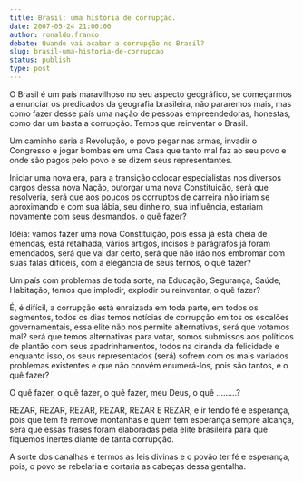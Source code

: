 ```yaml
---
title: Brasil: uma história de corrupção.
date: 2007-05-24 21:00:00
author: ronaldo.franco
debate: Quando vai acabar a corrupção no Brasil?
slug: brasil-uma-historia-de-corrupcao
status: publish 
type: post
---
```


  

 O Brasil é um país maravilhoso no seu aspecto geográfico, se começarmos a enunciar os predicados da geografia brasileira, não pararemos mais, mas como fazer desse país uma nação de pessoas empreendedoras, honestas, como dar um basta a corrupção. Temos que reinventar o Brasil.  

 Um caminho seria a Revolução, o povo pegar nas armas, invadir o Congresso e jogar bombas em uma Casa que tanto mal faz ao seu povo e onde são pagos pelo povo e se dizem seus representantes.  

 Iniciar uma nova era, para a transição colocar especialistas nos diversos cargos dessa nova Nação, outorgar uma nova Constituição, será que resolveria, será que aos poucos os corruptos de carreira não iriam se aproximando e com sua lábia, seu dinheiro, sua influência, estariam novamente com seus desmandos. o quê fazer?  

 Idéia: vamos fazer uma nova Constituição, pois essa já está cheia de emendas, está retalhada, vários artigos, incisos e parágrafos já foram emendados, será que vai dar certo, será que não irão nos embromar com suas falas dificeis, com a elegância de seus ternos, o quê fazer?  

 Um país com problemas de toda sorte, na Educação, Segurança, Saúde, Habitação, temos que implodir, explodir ou reinventar, o quê fazer?  

 É, é difícil, a corrupção está enraizada em toda parte, em todos os segmentos, todos os dias temos notícias de corrupção em tos os escalões governamentais, essa elite não nos permite alternativas, será que votamos mal? será que temos alternativas para votar, somos submissos aos políticos de plantão com seus apadrinhamentos, todos na ciranda da felicidade e enquanto isso, os seus representados (será) sofrem com os mais variados problemas existentes e que não convém enumerá-los, pois são tantos, e o quê fazer?   

 O quê fazer, o quê fazer, o quê fazer, meu Deus, o quê .........?   

REZAR, REZAR, REZAR, REZAR, REZAR E REZAR, e ir tendo fé e esperança, pois que tem fé remove montanhas e quem tem esperança sempre alcança, será que essas frases foram elaboradas pela elite brasileira para que fiquemos inertes diante de tanta corrupção.  

 A sorte dos canalhas é termos as leis divinas e o povão ter fé e esperança, pois, o povo se rebelaria e cortaria as cabeças dessa gentalha.
